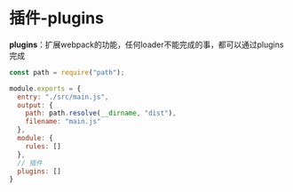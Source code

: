 # 插件-plugins

**plugins**：扩展webpack的功能，任何loader不能完成的事，都可以通过plugins完成

```js
const path = require("path");

module.exports = {
  entry: "./src/main.js",
  output: {
    path: path.resolve(__dirname, "dist"),
    filename: "main.js"
  },
  module: {
    rules: []
  },
  // 插件
  plugins: []
}
```

